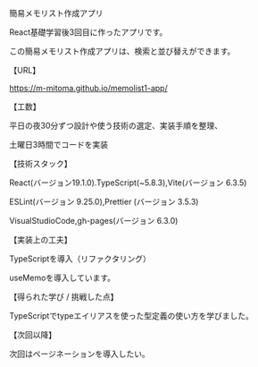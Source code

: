 簡易メモリスト作成アプリ

React基礎学習後3回目に作ったアプリです。

この簡易メモリスト作成アプリは、検索と並び替えができます。

【URL】

https://m-mitoma.github.io/memolist1-app/

【工数】

平日の夜30分ずつ設計や使う技術の選定、実装手順を整理、

土曜日3時間でコードを実装

【技術スタック】

React(バージョン19.1.0).TypeScript(~5.8.3),Vite(バージョン 6.3.5)

ESLint(バージョン 9.25.0),Prettier (バージョン 3.5.3)

VisualStudioCode,gh-pages(バージョン 6.3.0)


【実装上の工夫】

TypeScriptを導入（リファクタリング）

useMemoを導入しています。

【得られた学び / 挑戦した点】

TypeScriptでtypeエイリアスを使った型定義の使い方を学びました。

【次回以降】

次回はページネーションを導入したい。
